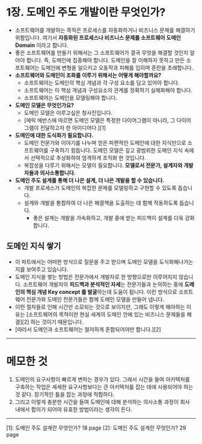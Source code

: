 # 1장. 도메인 주도 개발이란 무엇인가?
- 소프트웨어를 개발하는 목적은 프로세스를 자동화하거나 비즈니스 문제를 해결하기 위함입니다. 여기서 **자동화된 프로세스나 비즈니스 문제를 소프트웨어 도메인 Domain** 이라고 합니다.
- 좋은 소프트웨어를 만들기 위해서는 그 소프트웨어가 결국 무엇을 해결할 것인지 알아야 합니다. 즉, 도메인에 집중해야 합니다. 도메인을 잘 이해하지 못하고 만든 소프트웨어는 도메인에 변형을 일으키고 오동작과 피해를 입히며 혼란을 초래합니다.
- **소프트웨어와 도메인이 조화를 이루기 위해서는 어떻게 해야할까요?**
	- 소프트웨어는 도메인의 핵심 개념과 각 구성 요소를 담고 있어야 합니다.
	- 소프트웨어는 이 핵심 개념과 구성요소의 관계를 정확하기 실체화해야 합니다.
	- 소프트웨어는 도메인을 모델링해야 합니다.
- **도메인 모델은 무엇인가요?**
	- 도메인 모델은 이루고싶은 청사진입니다.
	- [에릭 에반스에 따르면 도메인 모델은 특정한 다이어그램이 아니라, 그 다이어그램이 전달하고자 한 아이디어다.][1]
- **도메인에 대한 도식화가 필요합니다.**
	- 도메인 전문가와 이야기를 나누며 얻은 파편적인 도메인에 대한 지식만으로 소프트웨어를 구축하기 힘듭니다. 도메인 모델은 깊고 광범위한 도메인 지식 속에서 선택적으로 추상화하여 엄격하게 조직화 한 것입니다.
	- 복잡성을 다루기 위해서는 모델이 필요합니다. **모델로서 전문가, 설계자와 개발자들과 의사소통합니다.**
- **도메인 주도 설계를 통해 더 나은 설계, 더 나은 개발을 할 수 있습니다.**
	- 개발 프로세스가 도메인의 복잡한 문제를 모델링하고 구현할 수 있도록 돕습니다.
	- 설계와 개발을 통합하여 더 나은 해결책을 도출하는 데 함께 작동하도록 돕습니다.
		- 좋은 설계는 개발을 가속화하고, 개발 중에 받는 피드백이 설계를 더욱 강화합니다.

## 도메인 지식 쌓기
- 이 파트에서는 어떠한 방식으로 질문을 주고 받으며 도메인 모델을 도식화해나가는지를 보여주고 있습니다.
- 도메인 지식을 쌓는 방법은 전문가에서 개발자로 한 방향으로만 이루어지지 않습니다. 소프트웨어 개발자의 **피드백과 분석적인 자세**는 전문가들과 논의하는 중에 **도메인의 핵심 개념 Key concept 를 발굴**하는데 도움이 됩니다. 이런 방식으로 소프트웨어 전문가와 도메인 전문가들은 함께 도메인 모델을 만들어 냅니다.
- 이런 절차들로 인해 시간만 소모되는 것으로 보이지만, 그래도 이렇게 해야하는 이유는 [소프트웨어의 목적이란 현실 세계의 도메인 안에 있는 비즈니스 문제들을 해결][2] 하는 것이기 때문입니다.
- [따라서 도메인과 소프트웨어는 철저하게 혼합되어야만 합니다.][2]

---
# 메모한 것
1. 도메인의 요구사항이 빠르게 변하는 경우가 있다. 그래서 시간을 들여 아키텍처를 구축하는 작업은 세세한 요구사항보다는 큰 아키텍처를 잡는 데에 사용되어야 하는 것 같다. 장기적인 틀을 잡는 과정에 적합하다.
2. 그리고 이렇게 충분한 시간을 들여 도메인에 대해 분석하는 의사소통 과정이 회사 내에서 합의가 되어야 유효한 방법이라는 생각이 든다.

---
[1]: 도메인 주도 설계란 무엇인가? 18 page
[2]: 도메인 주도 설계란 무엇인가? 29 page